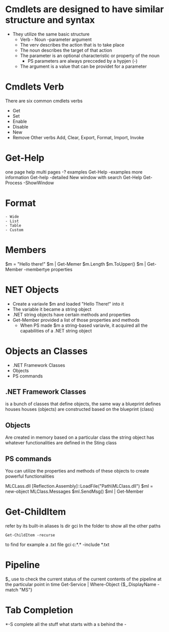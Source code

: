 # Cmdlets are designed to have similar structure and syntax
- They utilize the same basic structure
  - Verb - Noun -parameter argument
  - The verv describes the action that is to take place
  - The noun describes the target of that action
  - The parameter is an optional characteristic or property of the noun
    - PS parameters are always precceded by a hypjen (-)
  - The argument is a value that can be providet for a parameter

# Cmdlets Verb
There are six common cmdlets verbs
- Get
- Set
- Enable
- Disable
- New
- Remove
Other verbs
Add, Clear, Export, Format, Import, Invoke

# Get-Help
one page
    help <cmdlet>
multi pages
    <cmdlet> -?
examples
    Get-Help <cmdlet> -examples
more information
    Get-help <cmdlet> -detailed
New window with search
    Get-Help Get-Process -ShowWindow

# Format
    - Wide
    - List
    - Table
    - Custom

# Members

$m = "Hello there!"
$m | Get-Memer
$m.Length
$m.ToUpper()
$m | Get-Member -membertye properties

# NET Objects
- Create a variavle $m and loaded "Hello There!" into it
- The variable it became a string object
- .NET string objects have certain methods and properties
- Get-Member provided a list of those properties and methods
  - When PS made $m a string-based variavle, it acquired all the capabilities of a .NET string object

# Objects an Classes

 - .NET Framework Classes
 - Objects
 - PS commands
## .NET Framework Classes
is a bunch of classes that define objects, the same way a blueprint defines houses
houses (objects) are constructed based on the blueprint (class)
## Objects
Are created in memory based on a particular class
the string object has whatever functionalities are defined in the Sting class
## PS commands
You can utilize the properties and methods of these objects to create powerful functionalities

MLCLass.dll
[Reflection.Assembly]::LoadFile("Path\MLClass.dll")
$ml = new-object MLClass.Messages
$ml.SendMsg()
$ml | Get-Member

# Get-ChildItem
refer by its built-in aliases
    ls
    dir
    gci
In the folder to show all the other paths
```
Get-ChildItem -recurse
```
to find for example a .txt file
gci c:\*.* -include *.txt

# Pipeline
$_ use to check the current status of the current contents of the pipeline at the particular point in time
Get-Service | Where-Object {$_.DisplayName -match "MS"}

# Tab Completion
*-S complete all the stuff what starts with a s behind the -